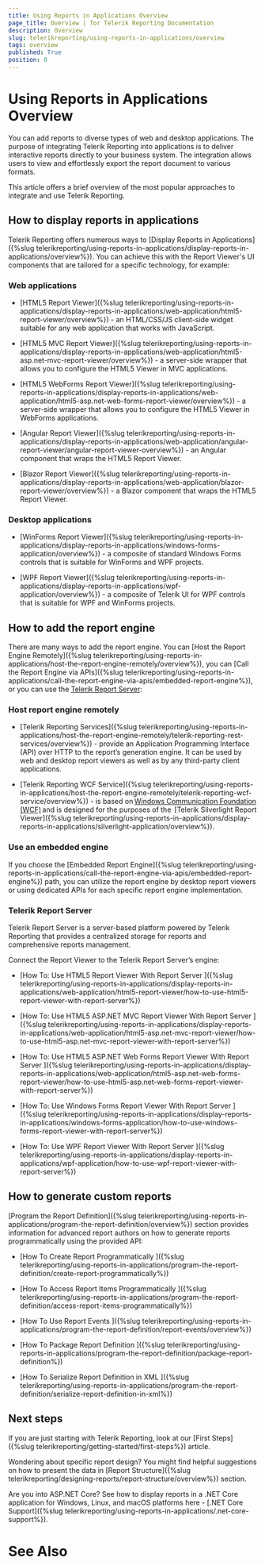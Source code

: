 ```yaml
---
title: Using Reports in Applications Overview
page_title: Overview | for Telerik Reporting Documentation
description: Overview
slug: telerikreporting/using-reports-in-applications/overview
tags: overview
published: True
position: 0
---
```


# Using Reports in Applications Overview



You can add reports to diverse types of web and desktop applications. The purpose of integrating Telerik Reporting into applications is to deliver interactive reports
        directly to your business system. The integration allows users to view and effortlessly export the report document to various formats.
      

This article offers a brief overview of the most popular approaches to integrate and use Telerik Reporting.

## How to display reports in applications

Telerik Reporting offers numerous ways to [Display Reports in Applications]({%slug telerikreporting/using-reports-in-applications/display-reports-in-applications/overview%}). You can achieve this with the Report Viewer's UI components that are tailored for a specific technology,
          for example:

### Web applications

* [HTML5 Report Viewer]({%slug telerikreporting/using-reports-in-applications/display-reports-in-applications/web-application/html5-report-viewer/overview%}) - an HTML/CSS/JS client-side widget suitable for any web application
                that works with JavaScript. 
              

* [HTML5 MVC Report Viewer]({%slug telerikreporting/using-reports-in-applications/display-reports-in-applications/web-application/html5-asp.net-mvc-report-viewer/overview%}) - a server-side wrapper that allows you to configure the HTML5 Viewer in MVC applications.
            

* [HTML5 WebForms Report Viewer]({%slug telerikreporting/using-reports-in-applications/display-reports-in-applications/web-application/html5-asp.net-web-forms-report-viewer/overview%}) - a server-side wrapper that allows you to configure the HTML5 Viewer in WebForms applications.
                  

* [Angular Report Viewer]({%slug telerikreporting/using-reports-in-applications/display-reports-in-applications/web-application/angular-report-viewer/angular-report-viewer-overview%}) - an Angular component that wraps the HTML5 Report Viewer.
                

* [Blazor Report Viewer]({%slug telerikreporting/using-reports-in-applications/display-reports-in-applications/web-application/blazor-report-viewer/overview%}) - a Blazor component that wraps the HTML5 Report Viewer.
                

### Desktop applications

* [WinForms Report Viewer]({%slug telerikreporting/using-reports-in-applications/display-reports-in-applications/windows-forms-application/overview%}) - a composite of standard Windows Forms controls that is suitable for WinForms and WPF projects.
            

* [WPF Report Viewer]({%slug telerikreporting/using-reports-in-applications/display-reports-in-applications/wpf-application/overview%}) - a composite of Telerik UI for WPF controls that is suitable for WPF and WinForms projects.
            

## How to add the report engine

There are many ways to add the report engine. You can [Host the Report Engine Remotely]({%slug telerikreporting/using-reports-in-applications/host-the-report-engine-remotely/overview%}), you can
          [Call the Report Engine via APIs]({%slug telerikreporting/using-reports-in-applications/call-the-report-engine-via-apis/embedded-report-engine%}),
          or you can use the [Telerik Report Server](https://www.telerik.com/report-server):
        

### Host report engine remotely

* [Telerik Reporting Services]({%slug telerikreporting/using-reports-in-applications/host-the-report-engine-remotely/telerik-reporting-rest-services/overview%}) - provide an Application Programming Interface (API) over HTTP to the report’s
              generation engine. It can be used by web and desktop report viewers as well as by any third-party client applications.
            

* [Telerik Reporting WCF Service]({%slug telerikreporting/using-reports-in-applications/host-the-report-engine-remotely/telerik-reporting-wcf-service/overview%}) - is based on [Windows Communication Foundation (WCF)](https://docs.microsoft.com/en-us/previous-versions/dotnet/netframework-4.0/dd456779(v=vs.100)?redirectedfrom=MSDN) and is designed
              for the purposes of the  [Telerik Silverlight Report Viewer]({%slug telerikreporting/using-reports-in-applications/display-reports-in-applications/silverlight-application/overview%}). 
            

### Use an embedded engine

If you choose the [Embedded Report Engine]({%slug telerikreporting/using-reports-in-applications/call-the-report-engine-via-apis/embedded-report-engine%}) path,
              you can utilize the report engine by desktop report viewers or using dedicated APIs for each specific report engine implementation.
            

### Telerik Report Server

Telerik Report Server is a server-based platform powered by Telerik Reporting that provides a centralized storage for reports and comprehensive reports management.
            

Connect the Report Viewer to the Telerik Report Server’s engine:
            

* [How To: Use HTML5 Report Viewer With Report Server ]({%slug telerikreporting/using-reports-in-applications/display-reports-in-applications/web-application/html5-report-viewer/how-to-use-html5-report-viewer-with-report-server%})

* [How To: Use HTML5 ASP.NET MVC Report Viewer With Report Server  ]({%slug telerikreporting/using-reports-in-applications/display-reports-in-applications/web-application/html5-asp.net-mvc-report-viewer/how-to-use-html5-asp.net-mvc-report-viewer-with-report-server%})

* [How To: Use HTML5 ASP.NET Web Forms Report Viewer With Report Server   ]({%slug telerikreporting/using-reports-in-applications/display-reports-in-applications/web-application/html5-asp.net-web-forms-report-viewer/how-to-use-html5-asp.net-web-forms-report-viewer-with-report-server%})

* [How To: Use Windows Forms Report Viewer With Report Server ]({%slug telerikreporting/using-reports-in-applications/display-reports-in-applications/windows-forms-application/how-to-use-windows-forms-report-viewer-with-report-server%})

* [How To: Use WPF Report Viewer With Report Server ]({%slug telerikreporting/using-reports-in-applications/display-reports-in-applications/wpf-application/how-to-use-wpf-report-viewer-with-report-server%})

## How to generate custom reports

[Program the Report Definition]({%slug telerikreporting/using-reports-in-applications/program-the-report-definition/overview%}) section provides information for advanced report 
          authors on how to generate reports programmatically using the provided API:
        

* [How To Create Report Programmatically ]({%slug telerikreporting/using-reports-in-applications/program-the-report-definition/create-report-programmatically%})

* [How To Access Report Items Programmatically ]({%slug telerikreporting/using-reports-in-applications/program-the-report-definition/access-report-items-programmatically%})

* [How To Use Report Events ]({%slug telerikreporting/using-reports-in-applications/program-the-report-definition/report-events/overview%})

* [How To Package Report Definition ]({%slug telerikreporting/using-reports-in-applications/program-the-report-definition/package-report-definition%})

* [How To Serialize Report Definition in XML ]({%slug telerikreporting/using-reports-in-applications/program-the-report-definition/serialize-report-definition-in-xml%})

## Next steps

If you are just starting with Telerik Reporting, look at our [First Steps]({%slug telerikreporting/getting-started/first-steps%}) article.
        

Wondering about specific report design? You might find helpful suggestions on how to present the data in
          [Report Structure]({%slug telerikreporting/designing-reports/report-structure/overview%}) section.
        

Are you into ASP.NET Core? See how to display reports in a .NET Core application for Windows, Linux, and macOS platforms here -
          [.NET Core Support]({%slug telerikreporting/using-reports-in-applications/.net-core-support%}).
        

# See Also


